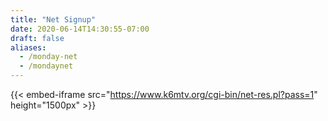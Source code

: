 ```yaml
---
title: "Net Signup"
date: 2020-06-14T14:30:55-07:00
draft: false
aliases:
  - /monday-net
  - /mondaynet
---
```

{{< embed-iframe src="https://www.k6mtv.org/cgi-bin/net-res.pl?pass=1" height="1500px" >}}
